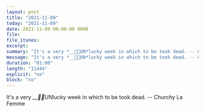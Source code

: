 ```yaml
---
layout: post
title: "2021-11-09"
today: "2021-11-09"
date: 2021-11-09 00:00:00 0000
file:
file_itunes:
excerpt:
summary: "It's a very *__UN*lucky week in which to be took dead. -- Churchy La Femme"
message: "It's a very *__UN*lucky week in which to be took dead. -- Churchy La Femme"
duration: "01:00"
length: "11444"
explicit: "no"
block: "no"
---
```

It's a very *__UN*lucky week in which to be took dead. -- Churchy La Femme

